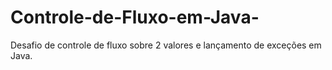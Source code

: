 # Controle-de-Fluxo-em-Java-
Desafio de controle de fluxo sobre 2 valores e lançamento de exceções em Java.
